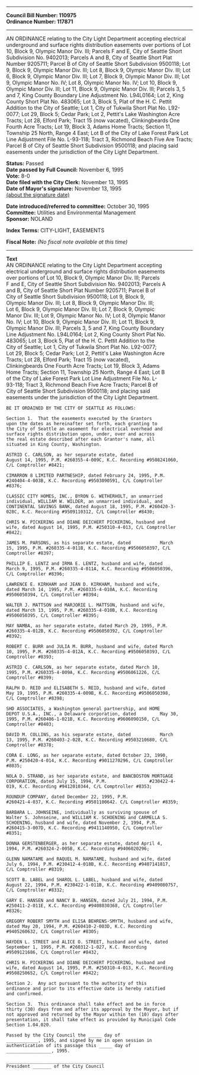 * * * * *  
  
**Council Bill Number: [](#h0)[](#h2)110975**   
**Ordinance Number: 117871**  
  
* * * * *  
  
AN ORDINANCE relating to the City Light Department accepting electrical underground and surface rights distribution easements over portions of Lot 10, Block 9, Olympic Manor Div. III; Parcels F and E, City of Seattle Short Subdivision No. 9402013; Parcels A and B, City of Seattle Short Plat Number 9205711; Parcel B of City of Seattle Short Subdivision 9500118; Lot 9, Block 9, Olympic Manor Div. III; Lot 8, Block 9, Olympic Manor Div. III; Lot 6, Block 9, Olympic Manor Div. III; Lot 7, Block 9, Olympic Manor Div. III; Lot 9, Olympic Manor No. IV; Lot 8, Olympic Manor No. IV; Lot 10, Block 9, Olympic Manor Div. III; Lot 11, Block 9, Olympic Manor Div. III; Parcels 3, 5 and 7, King County Boundary Line Adjustment No. L94L0164; Lot 2, King County Short Plat No. 483065; Lot 3, Block 5, Plat of the H. C. Pettit Addition to the City of Seattle; Lot 1, City of Tukwila Short Plat No. L92-0077; Lot 29, Block 5; Cedar Park; Lot 2, Pettit's Lake Washington Acre Tracts; Lot 28, Elford Park; Tract 15 (now vacated), Clinkingbeards One Fourth Acre Tracts; Lot 19, Block 3, Adams Home Tracts; Section 11, Township 25 North, Range 4 East; Lot B of the City of Lake Forest Park Lot Line Adjustment File No. L-93-118; Tract 3, Richmond Beach Five Are Tracts; Parcel B of City of Seattle Short Subdivision 9500118; and placing said easements under the jurisdiction of the City Light Department.  
  
**Status:** Passed   
**Date passed by Full Council:** November 6, 1995   
**Vote:** 8-0   
**Date filed with the City Clerk:** November 13, 1995   
**Date of Mayor's signature:** November 13, 1995   
[(about the signature date)](/~public/approvaldate.htm)   
  
  
**Date introduced/referred to committee:** October 30, 1995   
**Committee:** Utilities and Environmental Management   
**Sponsor:** NOLAND   
  
**Index Terms:** CITY-LIGHT, EASEMENTS  
  
**Fiscal Note:** *(No fiscal note available at this time)*  
  
* * * * *  
  
**Text**  
    AN ORDINANCE relating to the City Light Department accepting  
    electrical underground and surface rights distribution easements  
    over portions of Lot 10, Block 9, Olympic Manor Div. III; Parcels  
    F and E, City of Seattle Short Subdivision No. 9402013; Parcels A  
    and B, City of Seattle Short Plat Number 9205711; Parcel B of  
    City of Seattle Short Subdivision 9500118; Lot 9, Block 9,  
    Olympic Manor Div. III; Lot 8, Block 9, Olympic Manor Div. III;  
    Lot 6, Block 9, Olympic Manor Div. III; Lot 7, Block 9, Olympic  
    Manor Div. III; Lot 9, Olympic Manor No. IV; Lot 8, Olympic Manor  
    No. IV; Lot 10, Block 9, Olympic Manor Div. III; Lot 11, Block 9,  
    Olympic Manor Div. III; Parcels 3, 5 and 7, King County Boundary  
    Line Adjustment No. L94L0164; Lot 2, King County Short Plat No.  
    483065; Lot 3, Block 5, Plat of the H. C. Pettit Addition to the  
    City of Seattle; Lot 1, City of Tukwila Short Plat No. L92-0077;  
    Lot 29, Block 5; Cedar Park; Lot 2, Pettit's Lake Washington Acre  
    Tracts; Lot 28, Elford Park; Tract 15 (now vacated),  
    Clinkingbeards One Fourth Acre Tracts;  Lot 19, Block 3, Adams  
    Home Tracts; Section 11, Township 25 North, Range 4 East; Lot B  
    of the City of Lake Forest Park Lot Line Adjustment File No. L-  
    93-118; Tract 3, Richmond Beach Five Acre Tracts; Parcel B of  
    City of Seattle Short Subdivision 9500118; and placing said  
    easements under the jurisdiction of the City Light Department.  
  
    BE IT ORDAINED BY THE CITY OF SEATTLE AS FOLLOWS:  
  
    Section 1.  That the easements executed by the Grantors  
    upon the dates as hereinafter set forth, each granting to  
    the City of Seattle an easement for electrical overhead and  
    surface rights distribution upon, under, over and across  
    the real estate described after each Grantor's name, all  
    situated in King County, Washington.  
  
    ASTRID C. CARLSON, as her separate estate, dated  
    August 14, 1995, P.M. #260355-4-009C, K.C. Recording #9508241060,  
    C/L Comptroller #8421;  
  
    CIMARRON 8 LIMITED PARTNESHIP, dated February 24, 1995, P.M.  
    #240404-4-003B, K.C. Recording #9503090591, C/L Comptroller  
    #8376;  
  
    CLASSIC CITY HOMES, INC., BYRON G. WETHERHOLT, an unmarried  
    individual, WILLIAM W. WILDER, an unmarried individual, and  
    CONTINENTAL SAVINGS BANK, dated August 18, 1995, P.M. #260420-3-  
    028C, K.C. Recording #9509110312, C/L Comptroller #8430;  
  
    CHRIS W. PICKERING and DIANE DEICHERT PICKERING, husband and  
    wife, dated August 14, 1995, P.M. #250310-4-013, C/L Comptroller  
    #8422;  
  
    JAMES M. PARSONS, as his separate estate, dated           March  
    15, 1995, P.M. #260335-4-011B, K.C. Recording #9506050397, C/L  
    Comptroller #8397;  
  
    PHILLIP E. LENTZ and IRMA E. LENTZ, husband and wife, dated  
    March 9, 1995, P.M. #260335-4-011A, K.C. Recording #9506050396,  
    C/L Comptroller #8396;  
  
    LAWRENCE E. KIRKHAM and JEAN D. KIRKHAM, husband and wife,  
    dated March 14, 1995, P.M. #260335-4-010A, K.C. Recording  
    #9506050394, C/L Comptroller #8394;  
  
    WALTER J. MATTSON and MARJORIE L. MATTSON, husband and wife,  
    dated March 13, 1995, P.M. #260335-4-010B, K.C. Recording  
    #9506050395, C/L Comptroller #8395;  
  
    MAY NAMBA, as her separate estate, dated March 29, 1995, P.M.  
    #260335-4-012B, K.C. Recording #9506050392, C/L Comptroller  
    #8392;  
  
    ROBERT C. BURR and JULIA M. BURR, husband and wife, dated March  
    10, 1995, P.M. #260335-4-012A, K.C. Recording #9506050393, C/L  
    Comptroller #8393;  
  
    ASTRID C. CARLSON, as her separate estate, dated March 10,  
    1995, P.M. #260335-4-009A, K.C. Recording #9506061226, C/L  
    Comptroller #8399;  
  
    RALPH D. REID and ELISABETH S. REID, husband and wife, dated  
    May 19, 1995, P.M. #260335-4-009B, K.C. Recording #9506050398,  
    C/L Comptroller #8398;  
  
    SHD ASSOCIATES, a Washington general partnership, and HOME  
    DEPOT U.S.A., INC., a Delaware corporation, dated         May 30,  
    1995, P.M. #260406-1-021B, K.C. Recording #9606090150, C/L  
    Comptroller #8403;  
  
    DAVID M. COLLINS, as his separate estate, dated           March  
    13, 1995, P.M. #260403-2-028, K.C. Recording #9503210680, C/L  
    Comptroller #8378;  
  
    CORA E. LONG, as her separate estate, dated October 23, 1990,  
    P.M. #250420-4-014, K.C. Recording #9011270296, C/L Comptroller  
    #8035;  
  
    NOLA D. STRAND, as her separate estate, and BANCBOSTON MORTGAGE  
    CORPORATION, dated July 15, 1994, P.M.                #230422-4-  
    019, K.C. Recording #9412010344, C/L Comptroller #8353;  
  
    ROUNDUP COMPANY, dated December 22, 1995, P.M.  
    #260421-4-037, K.C. Recording #9501100642. C/L Comptroller #8359;  
  
    BARBARA L. JOHNSEINE, individually as surviving spouse of  
    Walter S. Johnseine, and WILLIAM K. SCHOENING and CARMELLA S.  
    SCHOENING, husband and wife, dated November 2, 1994, P.M.  
    #260415-3-007D, K.C. Recording #9411140950, C/L Comptroller  
    #8351;  
  
    DONNA GERSTENBERGER, as her separate estate, dated April 4,  
    1994, P.M. #260324-2-005B, K.C. Recording #9406020296;  
  
    GLENN NAMATAME and RAQUEL M. NAMATAME, husband and wife, dated  
    July 6, 1994, P.M. #230412-4-018B, K.C. Recording #9407141817,  
    C/L Comptroller #8319;  
  
    SCOTT B. LABEL and SHAROL L. LABEL, husband and wife, dated  
    August 22, 1994, P.M. #230422-1-011B, K.C. Recording #9409080757,  
    C/L Comptroller #8332;  
  
    GARY E. HANSEN and NANCY B. HANSEN, dated July 21, 1994, P.M.  
    #250411-2-011E, K.C. Recording #9408030368, C/L Comptroller  
    #8326;  
  
    GREGORY ROBERT SMYTH and ELISA BEHRENS-SMYTH, husband and wife,  
    dated May 20, 1994, P.M. #260410-2-003D, K.C. Recording  
    #9405260632, C/L Comptroller #8305;  
  
    HAYDEN L. STREET and ALICE O. STREET, husband and wife, dated  
    September 1, 1995, P.M. #260312-1-027, K.C. Recording  
    #9509121686, C/L Comptroller #8432,  
  
    CHRIS H. PICKERING and DIANE DEICHERT PICKERING, husband and  
    wife, dated August 14, 1995, P.M. #250310-4-013, K.C. Recording  
    #9508250652, C/L Comptroller #8422;  
  
    Section 2.  Any act pursuant to the authority of this  
    ordinance and prior to its effective date is hereby ratified  
    and confirmed.  
  
    Section 3.  This ordinance shall take effect and be in force  
    thirty (30) days from and after its approval by the Mayor, but if  
    not approved and returned by the Mayor within ten (10) days after  
    presentation, it shall take effect as provided by Municipal Code  
    Section 1.04.020.  
  
    Passed by the City Council the _____ day of  
    ____________, 1995, and signed by me in open session in  
    authentication of its passage this _____ day of  
    _________________, 1995.  
  
    _____________________________________  
    President _______ of the City Council  

